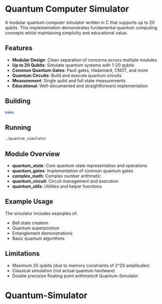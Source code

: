 # Quantum Computer Simulator

A modular quantum computer simulator written in C that supports up to 20 qubits. This implementation demonstrates fundamental quantum computing concepts whilst maintaining simplicity and educational value.

## Features

- **Modular Design**: Clean separation of concerns across multiple modules
- **Up to 20 Qubits**: Simulate quantum systems with 1-20 qubits
- **Common Quantum Gates**: Pauli gates, Hadamard, CNOT, and more
- **Quantum Circuits**: Build and execute quantum circuits
- **Measurement**: Single qubit and full state measurements
- **Educational**: Well-documented and straightforward implementation

## Building

```bash
make
```

## Running

```bash
./quantum_simulator
```

## Module Overview

- **quantum_state**: Core quantum state representation and operations
- **quantum_gates**: Implementation of common quantum gates
- **complex_math**: Complex number arithmetic
- **quantum_circuit**: Circuit management and execution
- **quantum_utils**: Utilities and helper functions

## Example Usage

The simulator includes examples of:
- Bell state creation
- Quantum superposition
- Entanglement demonstrations
- Basic quantum algorithms

## Limitations

- Maximum 20 qubits (due to memory constraints of 2^20 amplitudes)
- Classical simulation (not actual quantum hardware)
- Double precision floating point arithmetic# Quantum-Simulator
# Quantum-Simulator
